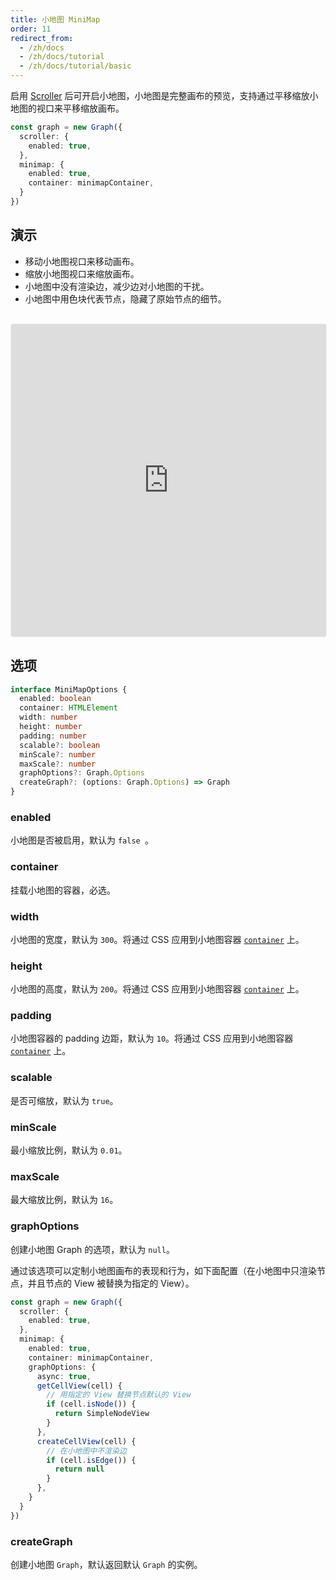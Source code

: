 ```yaml
---
title: 小地图 MiniMap
order: 11
redirect_from:
  - /zh/docs
  - /zh/docs/tutorial
  - /zh/docs/tutorial/basic
---
```


启用 [Scroller](./scroller) 后可开启小地图，小地图是完整画布的预览，支持通过平移缩放小地图的视口来平移缩放画布。

```ts
const graph = new Graph({
  scroller: {
    enabled: true,
  },
  minimap: {
    enabled: true,
    container: minimapContainer,
  }
})
```

## 演示

- 移动小地图视口来移动画布。
- 缩放小地图视口来缩放画布。
- 小地图中没有渲染边，减少边对小地图的干扰。
- 小地图中用色块代表节点，隐藏了原始节点的细节。

<iframe
     src="https://codesandbox.io/embed/x6-playground-minimap-i18pq?fontsize=14&hidenavigation=1&theme=light&view=preview"
     style="width:100%; height:500px; border:1px solid #f0f0f0; border-radius: 4px; overflow:hidden; margin-top: 16px;"
     title="x6-playground-minimap"
     allow="accelerometer; ambient-light-sensor; camera; encrypted-media; geolocation; gyroscope; hid; microphone; midi; payment; usb; vr; xr-spatial-tracking"
     sandbox="allow-autoplay allow-forms allow-modals allow-popups allow-presentation allow-same-origin allow-scripts"
   ></iframe>

## 选项

```ts
interface MiniMapOptions {
  enabled: boolean 
  container: HTMLElement 
  width: number   
  height: number  
  padding: number  
  scalable?: boolean 
  minScale?: number
  maxScale?: number
  graphOptions?: Graph.Options
  createGraph?: (options: Graph.Options) => Graph
}
```

### enabled

小地图是否被启用，默认为 `false `。

### container 
 
挂载小地图的容器，必选。

### width

小地图的宽度，默认为 `300`。将通过 CSS 应用到小地图容器 [`container`](#container) 上。

### height

小地图的高度，默认为 `200`。将通过 CSS 应用到小地图容器 [`container`](#container) 上。

### padding

小地图容器的 padding 边距，默认为 `10`。将通过 CSS 应用到小地图容器 [`container`](#container) 上。

### scalable

是否可缩放，默认为 `true`。

### minScale

最小缩放比例，默认为 `0.01`。

### maxScale

最大缩放比例，默认为 `16`。

### graphOptions

创建小地图 Graph 的选项，默认为 `null`。

通过该选项可以定制小地图画布的表现和行为，如下面配置（在小地图中只渲染节点，并且节点的 View 被替换为指定的 View）。

```ts
const graph = new Graph({
  scroller: {
    enabled: true,
  },
  minimap: {
    enabled: true,
    container: minimapContainer,
    graphOptions: {
      async: true,
      getCellView(cell) {
        // 用指定的 View 替换节点默认的 View
        if (cell.isNode()) {
          return SimpleNodeView
        }
      },
      createCellView(cell) {
        // 在小地图中不渲染边
        if (cell.isEdge()) {
          return null
        }
      },
    }
  }
})
```

### createGraph

创建小地图 `Graph`，默认返回默认 `Graph` 的实例。
